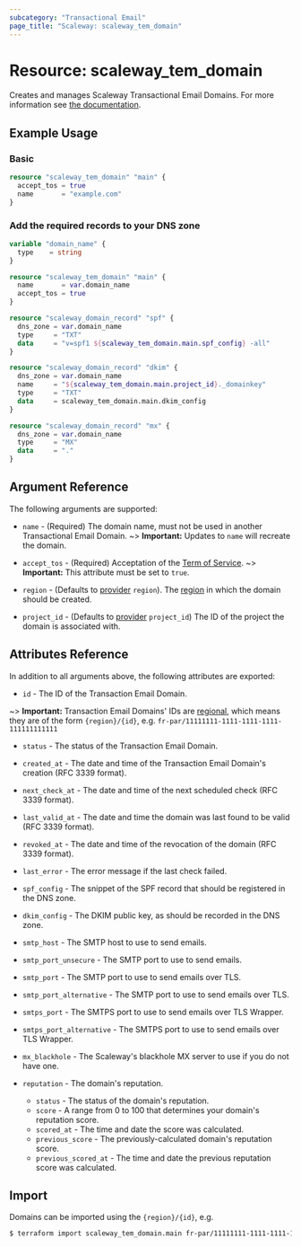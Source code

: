 ```yaml
---
subcategory: "Transactional Email"
page_title: "Scaleway: scaleway_tem_domain"
---
```


# Resource: scaleway_tem_domain

Creates and manages Scaleway Transactional Email Domains.
For more information see [the documentation](https://developers.scaleway.com/en/products/transactional_email/api/).

## Example Usage

### Basic

```terraform
resource "scaleway_tem_domain" "main" {
  accept_tos = true
  name       = "example.com"
}
```

### Add the required records to your DNS zone

```terraform
variable "domain_name" {
  type    = string
}

resource "scaleway_tem_domain" "main" {
  name       = var.domain_name
  accept_tos = true
}

resource "scaleway_domain_record" "spf" {
  dns_zone = var.domain_name
  type     = "TXT"
  data     = "v=spf1 ${scaleway_tem_domain.main.spf_config} -all"
}

resource "scaleway_domain_record" "dkim" {
  dns_zone = var.domain_name
  name     = "${scaleway_tem_domain.main.project_id}._domainkey"
  type     = "TXT"
  data     = scaleway_tem_domain.main.dkim_config
}

resource "scaleway_domain_record" "mx" {
  dns_zone = var.domain_name
  type     = "MX"
  data     = "."
}
```

## Argument Reference

The following arguments are supported:

- `name` - (Required) The domain name, must not be used in another Transactional Email Domain.
~> **Important:** Updates to `name` will recreate the domain.

- `accept_tos` - (Required) Acceptation of the [Term of Service](https://tem.s3.fr-par.scw.cloud/antispam_policy.pdf).
~> **Important:**  This attribute must be set to `true`.

- `region` - (Defaults to [provider](../index.md#region) `region`). The [region](../guides/regions_and_zones.md#regions) in which the domain should be created.

- `project_id` - (Defaults to [provider](../index.md#project_id) `project_id`) The ID of the project the domain is associated with.

## Attributes Reference

In addition to all arguments above, the following attributes are exported:

- `id` - The ID of the Transaction Email Domain.

~> **Important:** Transaction Email Domains' IDs are [regional](../guides/regions_and_zones.md#resource-ids), which means they are of the form `{region}/{id}`, e.g. `fr-par/11111111-1111-1111-1111-111111111111`

- `status` - The status of the Transaction Email Domain.

- `created_at` - The date and time of the Transaction Email Domain's creation (RFC 3339 format).

- `next_check_at` - The date and time of the next scheduled check (RFC 3339 format).

- `last_valid_at` - The date and time the domain was last found to be valid (RFC 3339 format).

- `revoked_at` - The date and time of the revocation of the domain (RFC 3339 format).

- `last_error` - The error message if the last check failed.

- `spf_config` - The snippet of the SPF record that should be registered in the DNS zone.

- `dkim_config` - The DKIM public key, as should be recorded in the DNS zone.

- `smtp_host` - The SMTP host to use to send emails.

- `smtp_port_unsecure` - The SMTP port to use to send emails.

- `smtp_port` - The SMTP port to use to send emails over TLS.

- `smtp_port_alternative` - The SMTP port to use to send emails over TLS.

- `smtps_port` - The SMTPS port to use to send emails over TLS Wrapper.

- `smtps_port_alternative` - The SMTPS port to use to send emails over TLS Wrapper.

- `mx_blackhole` - The Scaleway's blackhole MX server to use if you do not have one.

- `reputation` - The domain's reputation.
    - `status` - The status of the domain's reputation.
    - `score` - A range from 0 to 100 that determines your domain's reputation score.
    - `scored_at` - The time and date the score was calculated.
    - `previous_score` - The previously-calculated domain's reputation score.
    - `previous_scored_at` - The time and date the previous reputation score was calculated.

## Import

Domains can be imported using the `{region}/{id}`, e.g.

```bash
$ terraform import scaleway_tem_domain.main fr-par/11111111-1111-1111-1111-111111111111
```
